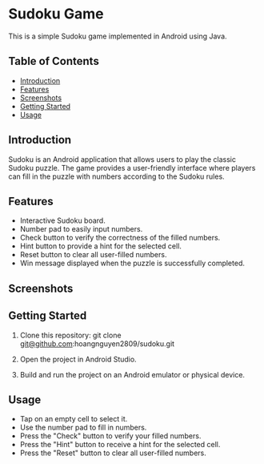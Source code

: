 # Sudoku Game

This is a simple Sudoku game implemented in Android using Java.

## Table of Contents

- [Introduction](#introduction)
- [Features](#features)
- [Screenshots](#screenshots)
- [Getting Started](#getting-started)
- [Usage](#usage)

## Introduction

Sudoku is an Android application that allows users to play the classic Sudoku puzzle. The game provides a user-friendly interface where players can fill in the puzzle with numbers according to the Sudoku rules.

## Features

- Interactive Sudoku board.
- Number pad to easily input numbers.
- Check button to verify the correctness of the filled numbers.
- Hint button to provide a hint for the selected cell.
- Reset button to clear all user-filled numbers.
- Win message displayed when the puzzle is successfully completed.

## Screenshots

## Getting Started

1. Clone this repository:
   git clone git@github.com:hoangnguyen2809/sudoku.git

2. Open the project in Android Studio.
3. Build and run the project on an Android emulator or physical device.


## Usage

- Tap on an empty cell to select it.
- Use the number pad to fill in numbers.
- Press the "Check" button to verify your filled numbers.
- Press the "Hint" button to receive a hint for the selected cell.
- Press the "Reset" button to clear all user-filled numbers.

